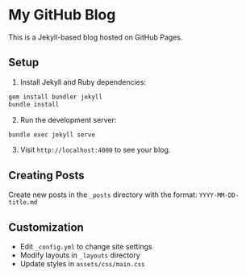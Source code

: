 # My GitHub Blog

This is a Jekyll-based blog hosted on GitHub Pages.

## Setup

1. Install Jekyll and Ruby dependencies:
```bash
gem install bundler jekyll
bundle install
```

2. Run the development server:
```bash
bundle exec jekyll serve
```

3. Visit `http://localhost:4000` to see your blog.

## Creating Posts

Create new posts in the `_posts` directory with the format:
`YYYY-MM-DD-title.md`

## Customization

- Edit `_config.yml` to change site settings
- Modify layouts in `_layouts` directory
- Update styles in `assets/css/main.css` 